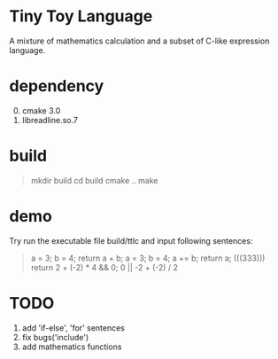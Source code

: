# Tiny Toy Language

A mixture of mathematics calculation and a subset of C-like expression language.

# dependency

0. cmake 3.0
1. libreadline.so.7

# build

> mkdir build
> cd build
> cmake ..
> make

# demo

Try run the executable file build/ttlc and input following sentences:
> a = 3; b = 4; return a + b;
> a = 3; b = 4; a += b; return a;
> (((333)))
> return 2 + (-2) * 4 && 0;
> 0 || -2 + (-2) / 2

# TODO
1. add 'if-else', 'for' sentences
2. fix bugs('include')
3. add mathematics functions

